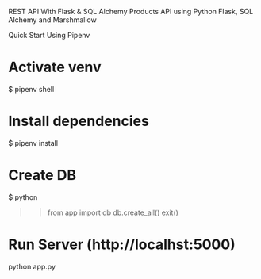 REST API With Flask & SQL Alchemy
Products API using Python Flask, SQL Alchemy and Marshmallow

Quick Start Using Pipenv
# Activate venv
$ pipenv shell

# Install dependencies
$ pipenv install

# Create DB
$ python
>> from app import db
>> db.create_all()
>> exit()

# Run Server (http://localhst:5000)
python app.py